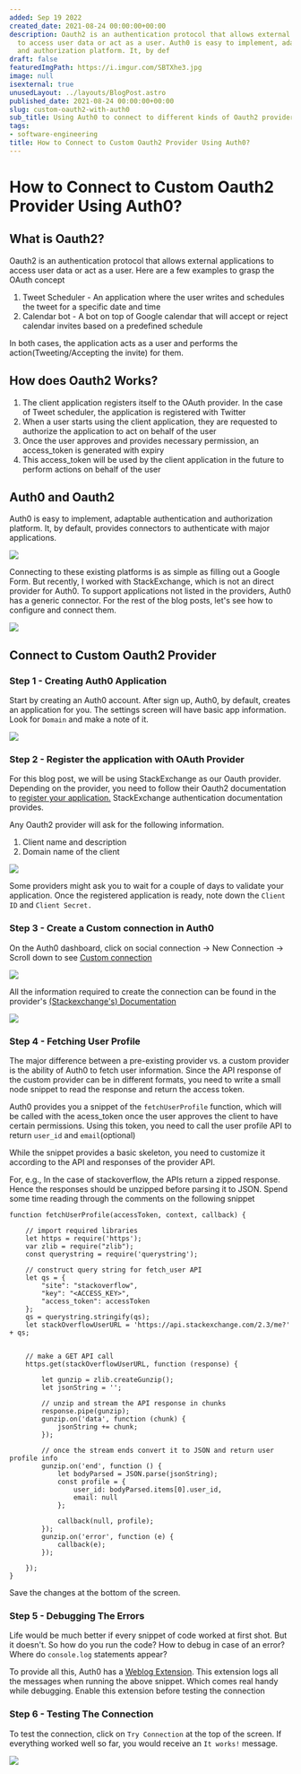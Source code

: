```yaml
---
added: Sep 19 2022
created_date: 2021-08-24 00:00:00+00:00
description: Oauth2 is an authentication protocol that allows external applications
  to access user data or act as a user. Auth0 is easy to implement, adaptable authentication
  and authorization platform. It, by def
draft: false
featuredImgPath: https://i.imgur.com/SBTXhe3.jpg
image: null
isexternal: true
unusedLayout: ../layouts/BlogPost.astro
published_date: 2021-08-24 00:00:00+00:00
slug: custom-oauth2-with-auth0
sub_title: Using Auth0 to connect to different kinds of Oauth2 providers
tags:
- software-engineering
title: How to Connect to Custom Oauth2 Provider Using Auth0?
---
```


# How to Connect to Custom Oauth2 Provider Using Auth0?

## What is Oauth2?

Oauth2 is an authentication protocol that allows external applications to access user data or act as a user. Here are a few examples to grasp the OAuth concept

1. Tweet Scheduler - An application where the user writes and schedules the tweet for a specific date and time
2. Calendar bot - A bot on top of Google calendar that will accept or reject calendar invites based on a predefined schedule

In both cases, the application acts as a user and performs the action(Tweeting/Accepting the invite) for them.

## How does Oauth2 Works?

1. The client application registers itself to the OAuth provider. In the case of Tweet scheduler, the application is registered with Twitter
2. When a user starts using the client application, they are requested to authorize the application to act on behalf of the user
3. Once the user approves and provides necessary permission, an access_token is generated with expiry
4. This access_token will be used by the client application in the future to perform actions on behalf of the user

## Auth0 and Oauth2

Auth0 is easy to implement, adaptable authentication and authorization platform. It, by default, provides connectors to authenticate with major applications.

![](https://i.imgur.com/L4S6Hiz.png)

Connecting to these existing platforms is as simple as filling out a Google Form. But recently, I worked with StackExchange, which is not an direct provider for Auth0. To support applications not listed in the providers, Auth0 has a generic connector. For the rest of the blog posts, let's see how to configure and connect them.

![](https://i.imgur.com/OvQ6H40.png)

## Connect to Custom Oauth2 Provider

### Step 1 - Creating Auth0 Application

Start by creating an Auth0 account. After sign up, Auth0, by default, creates an application for you. The settings screen will have basic app information. Look for `Domain` and make a note of it.

![](https://i.imgur.com/JRIo9ba.png)

### Step 2 - Register the application with OAuth Provider

For this blog post, we will be using StackExchange as our Oauth provider. Depending on the provider, you need to follow their Oauth2 documentation to [register your application.](https://stackapps.com/apps/oauth/register) StackExchange authentication documentation provides.

Any Oauth2 provider will ask for the following information.

1. Client name and description
2. Domain name of the client

![](https://i.imgur.com/FRL03nj.png)

Some providers might ask you to wait for a couple of days to validate your application. Once the registered application is ready, note down the `Client ID` and `Client Secret.`

### Step 3 - Create a Custom connection in Auth0

On the Auth0 dashboard, click on social connection -> New Connection -> Scroll down to see [Custom connection](https://manage.auth0.com/dashboard/us/thelearningdev/connections/social)

![](https://i.imgur.com/zmcKXuJ.png)

All the information required to create the connection can be found in the provider's [(Stackexchange's) Documentation](https://api.stackexchange.com/docs/authentication)

![](https://i.imgur.com/yjPZLCd.png)

### Step 4 - Fetching User Profile

The major difference between a pre-existing provider vs. a custom provider is the ability of Auth0 to fetch user information. Since the API response of the custom provider can be in different formats, you need to write a small node snippet to read the response and return the access token.

Auth0 provides you a snippet of the `fetchUserProfile` function, which will be called with the acess_token once the user approves the client to have certain permissions. Using this token, you need to call the user profile API to return `user_id` and `email`(optional)

While the snippet provides a basic skeleton, you need to customize it according to the API and responses of the provider API.

For, e.g., In the case of stackoverflow, the APIs return a zipped response. Hence the responses should be unzipped before parsing it to JSON. Spend some time reading through the comments on the following snippet

```
function fetchUserProfile(accessToken, context, callback) {

    // import required libraries
    let https = require('https');
    var zlib = require("zlib");
    const querystring = require('querystring');

    // construct query string for fetch_user API
    let qs = {
        "site": "stackoverflow",
        "key": "<ACCESS_KEY>",
        "access_token": accessToken
    };
    qs = querystring.stringify(qs);
    let stackOverflowUserURL = 'https://api.stackexchange.com/2.3/me?' + qs;


    // make a GET API call
    https.get(stackOverflowUserURL, function (response) {

        let gunzip = zlib.createGunzip();
        let jsonString = '';

        // unzip and stream the API response in chunks
        response.pipe(gunzip);
        gunzip.on('data', function (chunk) {
            jsonString += chunk;
        });

        // once the stream ends convert it to JSON and return user profile info
        gunzip.on('end', function () {
            let bodyParsed = JSON.parse(jsonString);
            const profile = {
                user_id: bodyParsed.items[0].user_id,
                email: null
            };

            callback(null, profile);
        });
        gunzip.on('error', function (e) {
            callback(e);
        });

    });
}
```

Save the changes at the bottom of the screen.

### Step 5 - Debugging The Errors

Life would be much better if every snippet of code worked at first shot. But it doesn't. So how do you run the code? How to debug in case of an error? Where do `console.log` statements appear?

To provide all this, Auth0 has a [Weblog Extension](https://auth0.com/docs/extensions/real-time-webtask-logs). This extension logs all the messages when running the above snippet. Which comes real handy while debugging. Enable this extension before testing the connection

### Step 6 - Testing The Connection

To test the connection, click on `Try Connection` at the top of the screen. If everything worked well so far, you would receive an `It works!` message.

![](https://i.imgur.com/EmKOUHj.png)
